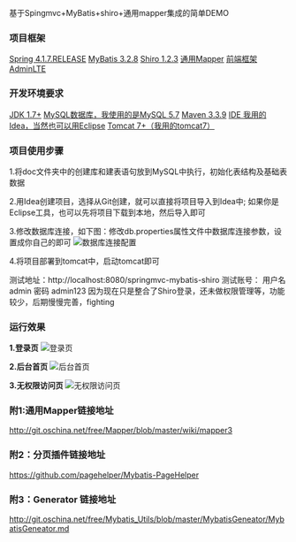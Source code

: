 基于Spingmvc+MyBatis+shiro+通用mapper集成的简单DEMO

### 项目框架
[Spring 4.1.7.RELEASE](http://maven.springframework.org/release/org/springframework/spring/4.1.7.RELEASE/)
[MyBatis 3.2.8](https://github.com/mybatis/mybatis-3)
[Shiro 1.2.3](http://shiro.apache.org/download.html)
[通用Mapper](https://github.com/abel533/Mapper)
[前端框架 AdminLTE](https://www.almsaeedstudio.com/themes/AdminLTE/documentation/index.html)

### 开发环境要求
[JDK 1.7+](http://www.oracle.com/technetwork/java/javase/downloads/jdk8-downloads-2133151.html)
[MySQL数据库，我使用的是MySQL 5.7](https://dev.mysql.com/downloads/mysql/)
[Maven 3.3.9](http://maven.apache.org/download.cgi)
[IDE 我用的Idea，当然也可以用Eclipse](http://www.jetbrains.com/idea/)
[Tomcat 7+（我用的tomcat7）](http://tomcat.apache.org/download-70.cgi)


### 项目使用步骤
1.将doc文件夹中的创建库和建表语句放到MySQL中执行，初始化表结构及基础表数据

2.用Idea创建项目，选择从Git创建，就可以直接将项目导入到Idea中;
如果你是Eclipse工具，也可以先将项目下载到本地，然后导入即可

3.修改数据库连接，如下图：修改db.properties属性文件中数据库连接参数，设置成你自己的即可
![数据库连接配置](http://git.oschina.net/uploads/images/2017/0118/095033_3967cddb_614740.png "在这里输入图片标题")

4.将项目部署到tomcat中，启动tomcat即可

测试地址：http://localhost:8080/springmvc-mybatis-shiro 测试账号： 用户名 admin 密码 admin123 
因为现在只是整合了Shiro登录，还未做权限管理等，功能较少，后期慢慢完善，fighting


### 运行效果
**1.登录页** 
![登录页](http://git.oschina.net/uploads/images/2017/0118/095513_885c0c5e_614740.png "登录页")

**2.后台首页**
![后台首页](http://git.oschina.net/uploads/images/2017/0118/095948_6ae5f7a7_614740.png "后台首页")

**3.无权限访问页**
![无权限访问页](http://git.oschina.net/uploads/images/2017/0118/100100_191041e9_614740.png "无权限访问页")




### 附1:通用Mapper链接地址
http://git.oschina.net/free/Mapper/blob/master/wiki/mapper3

### 附2：分页插件链接地址
https://github.com/pagehelper/Mybatis-PageHelper

### 附3：Generator 链接地址
http://git.oschina.net/free/Mybatis_Utils/blob/master/MybatisGeneator/MybatisGeneator.md

